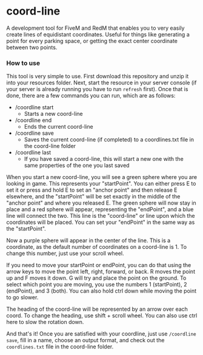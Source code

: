 # coord-line
A development tool for FiveM and RedM that enables you to very easily create lines of equidistant coordinates. Useful for things like generating a point for every parking space, or getting the exact center coordinate between two points.

### How to use
This tool is very simple to use. First download this repository and unzip it into your resources folder. Next, start the resource in your server console (if your server is already running you have to run `refresh` first). Once that is done, there are a few commands you can run, which are as follows:
- /coordline start
  - Starts a new coord-line
- /coordline end
  - Ends the current coord-line
- /coordline save
  - Saves the current coord-line (if completed) to a coordlines.txt file in the coord-line folder
- /coordline last
  - If you have saved a coord-line, this will start a new one with the same properties of the one you last saved

When you start a new coord-line, you will see a green sphere where you are looking in game. This represents your "startPoint". You can either press E to set it or press and hold E to set an "anchor point" and then release E elsewhere, and the "startPoint" will be set exactly in the middle of the "anchor point" and where you released E. The green sphere will now stay in place and a red sphere will appear, representing the "endPoint", and a blue line will connect the two. This line is the "coord-line" or line upon which the coordinates will be placed. You can set your "endPoint" in the same way as the "startPoint".

Now a purple sphere will appear in the center of the line. This is a coordinate, as the default number of coordinates on a coord-line is 1. To change this number, just use your scroll wheel.

If you need to move your startPoint or endPoint, you can do that using the arrow keys to move the point left, right, forward, or back. R moves the point up and F moves it down. G will try and place the point on the ground. To select which point you are moving, you use the numbers 1 (startPoint), 2 (endPoint), and 3 (both). You can also hold ctrl down while moving the point to go slower.

The heading of the coord-line will be represented by an arrow over each coord. To change the heading, use shift + scroll wheel. You can also use ctrl here to slow the rotation down.

And that's it! Once you are satisfied with your coordline, just use `/coordline save`, fill in a name, choose an output format, and check out the `coordlines.txt` file in the coord-line folder.
